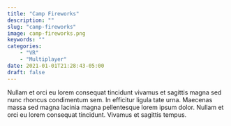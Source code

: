 ```yaml
---
title: "Camp Fireworks"
description: ""
slug: "camp-fireworks"
image: camp-fireworks.png
keywords: ""
categories: 
    - "VR"
    - "Multiplayer"
date: 2021-01-01T21:28:43-05:00
draft: false
---
```


Nullam et orci eu lorem consequat tincidunt vivamus et sagittis magna sed nunc rhoncus condimentum sem. In efficitur ligula tate urna. Maecenas massa sed magna lacinia magna pellentesque lorem ipsum dolor. Nullam et orci eu lorem consequat tincidunt. Vivamus et sagittis tempus.